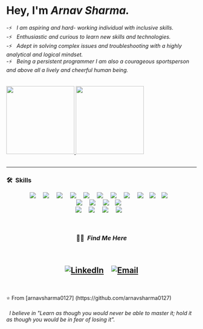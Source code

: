       

<h1> Hey, I'm <i>Arnav Sharma.</i></h1>
-⚡ &nbsp; <i>I am aspiring and hard- working individual with inclusive skills.</i><br/>   
-⚡ &nbsp; <i>Enthusiastic and curious to learn new skills and technologies.</i><br/>    
-⚡ &nbsp; <i>Adept in solving complex issues and troubleshooting with a highly analytical and logical mindset.</i><br/>
-⚡ &nbsp; <i>Being a persistent programmer I am also a courageous sportsperson and above all a lively and cheerful human being.</i><br/> 
<br/>         
<br/>                      
<a href="https://github.com/arnavsharma0127">
  <img height="180em" src="https://github-readme-stats.vercel.app/api?username=arnavsharma0127&theme=buefy&show_icons=true" />
  <img height="180em" src="https://github-readme-stats.vercel.app/api/top-langs/?username=arnavsharma0127&theme=buefy&layout=compact" />
</a>
 
<br/>
<br/>
<hr>  
<h3> 🛠 &nbsp;Skills</h3>
<p align="center">
  <img src="https://img.shields.io/badge/C-00599C?style=for-the-badge&logo=c&logoColor=white" />&nbsp;&nbsp;&nbsp;&nbsp;
  <img src="https://img.shields.io/badge/C%2B%2B-00599C?style=for-the-badge&logo=c%2B%2B&logoColor=white" />&nbsp;&nbsp;&nbsp;&nbsp;
  <img src="https://img.shields.io/badge/-Python-black?style=for-the-badge&logo=Python" />&nbsp;&nbsp;&nbsp;&nbsp;
  <img src="https://img.shields.io/badge/-HTML5-E34F26?style=for-the-badge&logo=html5&logoColor=white" />&nbsp;&nbsp;&nbsp;&nbsp;
  <img src="https://img.shields.io/badge/-CSS3-1572B6?style=for-the-badge&logo=css3" />&nbsp;&nbsp;&nbsp;&nbsp;
  <img src="https://img.shields.io/badge/-JavaScript-black?style=for-the-badge&logo=javascript" />&nbsp;&nbsp;&nbsp;&nbsp;
  <img src="https://img.shields.io/badge/-React-black?style=for-the-badge&logo=react" />&nbsp;&nbsp;&nbsp;&nbsp;
  <img src="https://img.shields.io/badge/-TypeScript-007ACC?style=for-the-badge&logo=typescript" />&nbsp;&nbsp;&nbsp;&nbsp;
  <img src="https://img.shields.io/badge/Wordpress-21759B?style=for-the-badge&logo=wordpress&logoColor=white" />&nbsp;&nbsp;&nbsp;
  <img src="https://img.shields.io/badge/AngularJS-E23237?style=for-the-badge&logo=angularjs&logoColor=white" />&nbsp;&nbsp;&nbsp;
  <img src="https://img.shields.io/badge/-Nodejs-black?style=for-the-badge&logo=Node.js" />&nbsp;&nbsp;&nbsp;&nbsp;
  
  <br/>
  <img src="https://img.shields.io/badge/-MongoDB-black?style=for-the-badge&logo=mongodb" />&nbsp;&nbsp;&nbsp;&nbsp;
  <img src="https://img.shields.io/badge/-Git-black?style=for-the-badge&logo=git" />&nbsp;&nbsp;&nbsp;&nbsp;
  <img src="https://img.shields.io/badge/-GitHub-181717?style=for-the-badge&logo=github" />&nbsp;&nbsp;&nbsp;
  <img src="https://img.shields.io/badge/Netlify-00C7B7?style=for-the-badge&logo=netlify&logoColor=white" />&nbsp;&nbsp;&nbsp;&nbsp;       
  <br/> 
  <img src="https://img.shields.io/badge/Microsoft_Word-2B579A?style=for-the-badge&logo=microsoft-word&logoColor=white"/>&nbsp;&nbsp;&nbsp;&nbsp;
  <img src="https://img.shields.io/badge/Microsoft_Excel-217346?style=for-the-badge&logo=microsoft-excel&logoColor=white"/>&nbsp;&nbsp;&nbsp;&nbsp;
  <img src="https://img.shields.io/badge/Microsoft_PowerPoint-B7472A?style=for-the-badge&logo=microsoft-powerpoint&logoColor=white"/>&nbsp;&nbsp;&nbsp;&nbsp;   
  <img src="https://img.shields.io/badge/Editor-VSCode-blue?style=for-the-badge&logo=visual-studio-code&logoColor=white"/>&nbsp;&nbsp;&nbsp;&nbsp;  
  <br/>
</p>
<br/>
  <h3 align="center"> 🤝🏻 &nbsp;<i>Find Me Here</i></h3>   
  <br/>
<h2 align="center">   
<a href="https://www.linkedin.com/in/arnav-sharma0127/"><img alt="LinkedIn" src="https://img.shields.io/badge/LinkedIn-0077B5?style=for-the-badge&logo=linkedin&logoColor=white"></a>
&nbsp;&nbsp;
<a href="mailto:arnavsharma0127@gmail.com"><img alt="Email" src="https://img.shields.io/badge/Gmail-D14836?style=for-the-badge&logo=gmail&logoColor=white"></a>
  

</h2>
<br/>
<br/>
⭐️ From [arnavsharma0127] (https://github.com/arnavsharma0127)
<br/>
<br/>
&nbsp; <i>I believe in "Learn as though you would never be able to master it; hold it as though you would be in fear of losing it".</i>
